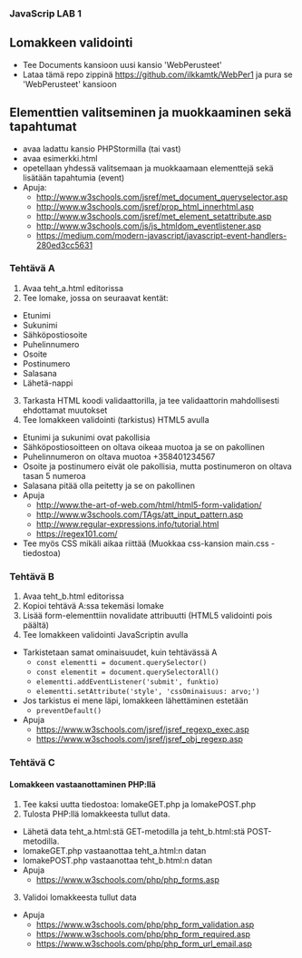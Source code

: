 ### JavaScrip LAB 1


## Lomakkeen validointi
  * Tee Documents kansioon uusi kansio 'WebPerusteet'
  * Lataa tämä repo zippinä https://github.com/ilkkamtk/WebPer1 ja pura se 'WebPerusteet' kansioon

## Elementtien valitseminen ja muokkaaminen sekä tapahtumat
  * avaa ladattu kansio PHPStormilla (tai vast)
  * avaa esimerkki.html
  * opetellaan yhdessä valitsemaan ja muokkaamaan elementtejä sekä lisätään tapahtumia (event)
  * Apuja: 
    * http://www.w3schools.com/jsref/met_document_queryselector.asp
    * http://www.w3schools.com/jsref/prop_html_innerhtml.asp
    * http://www.w3schools.com/jsref/met_element_setattribute.asp
    * http://www.w3schools.com/js/js_htmldom_eventlistener.asp
    * https://medium.com/modern-javascript/javascript-event-handlers-280ed3cc5631


### Tehtävä A 
1. Avaa teht_a.html editorissa
2. Tee lomake, jossa on seuraavat kentät:
  * Etunimi
  * Sukunimi
  * Sähköpostiosoite
  * Puhelinnumero
  * Osoite
  * Postinumero
  * Salasana
  * Lähetä-nappi
3. Tarkasta HTML koodi validaattorilla, ja tee validaattorin mahdollisesti ehdottamat muutokset
4. Tee lomakkeen validointi (tarkistus) HTML5 avulla
  * Etunimi ja sukunimi ovat pakollisia
  * Sähköpostiosoitteen on oltava oikeaa muotoa ja se on pakollinen
  * Puhelinnumeron on oltava muotoa +358401234567
  * Osoite ja postinumero eivät ole pakollisia, mutta postinumeron on oltava tasan 5 numeroa
  * Salasana pitää olla peitetty ja se on pakollinen
  * Apuja
    * http://www.the-art-of-web.com/html/html5-form-validation/
    * http://www.w3schools.com/TAgs/att_input_pattern.asp
    * http://www.regular-expressions.info/tutorial.html
    * https://regex101.com/
  * Tee myös CSS mikäli aikaa riittää (Muokkaa css-kansion main.css -tiedostoa)

### Tehtävä B 
1. Avaa teht_b.html editorissa
2. Kopioi tehtävä A:ssa tekemäsi lomake
3. Lisää form-elementtiin novalidate attribuutti (HTML5 validointi pois päältä)
4. Tee lomakkeen validointi JavaScriptin avulla
  * Tarkistetaan samat ominaisuudet, kuin tehtävässä A
    * `const elementti = document.querySelector()`
    * `const elementit = document.querySelectorAll()`
    * `elementti.addEventListener('submit', funktio)`
    * `elementti.setAttribute('style', 'cssOminaisuus: arvo;')`
  * Jos tarkistus ei mene läpi, lomakkeen lähettäminen estetään
    * `preventDefault()`
  * Apuja
    * https://www.w3schools.com/jsref/jsref_regexp_exec.asp
    * https://www.w3schools.com/jsref/jsref_obj_regexp.asp
    
### Tehtävä C
#### Lomakkeen vastaanottaminen PHP:llä
1. Tee kaksi uutta tiedostoa: lomakeGET.php ja lomakePOST.php
2. Tulosta PHP:llä lomakkeesta tullut data. 
  * Lähetä data teht_a.html:stä GET-metodilla ja teht_b.html:stä POST-metodilla.
  * lomakeGET.php vastaanottaa teht_a.html:n datan
  * lomakePOST.php vastaanottaa teht_b.html:n datan
  * Apuja
    * https://www.w3schools.com/php/php_forms.asp
3. Validoi lomakkeesta tullut data
  * Apuja
    * https://www.w3schools.com/php/php_form_validation.asp
    * https://www.w3schools.com/php/php_form_required.asp
    * https://www.w3schools.com/php/php_form_url_email.asp
